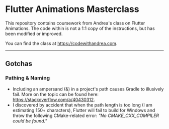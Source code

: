# Flutter Animations Masterclass
This repository contains coursework from Andrea's class on Flutter Animations.  The code within is not a 1:1 copy of the instructions, but has been modified or improved.

You can find the class at https://codewithandrea.com.

---

## **Gotchas**

### Pathing & Naming
- Including an ampersand (&) in a project's path causes Gradle to illusively fail.  More on the topic can be found here: https://stackoverflow.com/a/40430312.
- I discovered by accident that when the path length is too long (I am estimating 150+ characters), Flutter will fail to build for Windows and throw the following CMake-related error: *"No CMAKE_CXX_COMPILER could be found."*
